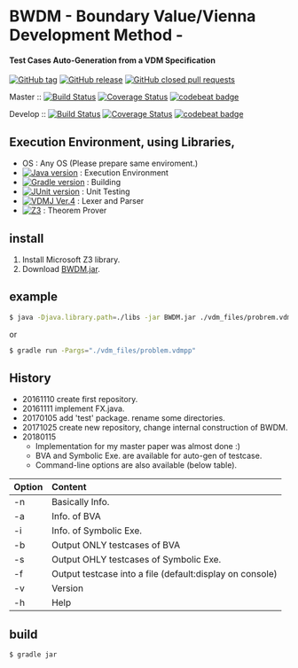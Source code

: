 # BWDM - Boundary Value/Vienna Development Method -
#### Test Cases Auto-Generation from a VDM Specification
[![GitHub tag](https://img.shields.io/github/tag/korosuke613/BWDM.svg)](https://github.com/korosuke613/BWDM/tags)
[![GitHub release](https://img.shields.io/github/release/korosuke613/BWDM/all.svg)](https://github.com/korosuke613/BWDM/releases)
[![GitHub closed pull requests](https://img.shields.io/github/issues-pr-closed-raw/korosuke613/BWDM.svg)](https://github.com/korosuke613/BWDM/pulls?q=is%3Apr+is%3Aclosed)

Master ::
[![Build Status](https://travis-ci.org/korosuke613/BWDM.svg?branch=master)](https://travis-ci.org/korosuke613/BWDM)
[![Coverage Status](https://coveralls.io/repos/github/korosuke613/BWDM/badge.svg?branch=master)](https://coveralls.io/github/korosuke613/BWDM?branch=master)
[![codebeat badge](https://codebeat.co/badges/2ee47212-b56d-4ef8-9412-645d71e98a94)](https://codebeat.co/projects/github-com-korosuke613-bwdm-master)

Develop ::
[![Build Status](https://travis-ci.org/korosuke613/BWDM.svg?branch=develop)](https://travis-ci.org/korosuke613/BWDM)
[![Coverage Status](https://coveralls.io/repos/github/korosuke613/BWDM/badge.svg?branch=develop)](https://coveralls.io/github/korosuke613/BWDM?branch=develop)
[![codebeat badge](https://codebeat.co/badges/dbeeed1d-2de8-4fff-b2e7-7fca0e77fb07)](https://codebeat.co/projects/github-com-korosuke613-bwdm-develop)







## Execution Environment, using Libraries,
* OS : Any OS (Please prepare same enviroment.)
* [![Java version](https://img.shields.io/badge/java-9+-4c7e9f.svg)](https://www.java.com/en/) : Execution Environment
* [![Gradle version](https://img.shields.io/badge/gradle-4.4+-007042.svg)](https://gradle.org/docs/) : Building
* [![JUnit version](https://img.shields.io/badge/junit-5+-dc524a.svg)](http://junit.org/junit5/) : Unit Testing
* [![VDMJ Ver.4](https://img.shields.io/badge/VDMJ-4-orange.svg)](https://github.com/nickbattle/vdmj.git) : Lexer and Parser
* [![Z3](https://img.shields.io/badge/Z3-4.6-blue.svg)](https://github.com/Z3Prover/z3) : Theorem Prover


## install
1. Install Microsoft Z3 library.
2. Download [BWDM.jar](https://github.com/korosuke613/BWDM/releases).


## example

```bash
$ java -Djava.library.path=./libs -jar BWDM.jar ./vdm_files/probrem.vdmpp 
```

or

```bash
$ gradle run -Pargs="./vdm_files/problem.vdmpp" 
```

## History
* 20161110  create first repository.
* 20161111  implement FX.java. 
* 20170105  add 'test' package. rename some directories.
* 20171025  create new repository, change internal construction of BWDM.
* 20180115
  * Implementation for my master paper was almost done :)
  * BVA and Symbolic Exe. are available for auto-gen of testcase.
  * Command-line options are also available (below table).


| Option | Content |
| --- |:---|
| -n | Basically Info. |
| -a | Info. of BVA |
| -i | Info. of Symbolic Exe.  |
| -b | Output ONLY testcases of BVA |
| -s | Output OHLY testcases of Symbolic Exe. |
| -f | Output testcase into a file (default:display on console)|
| -v | Version |
| -h | Help |


## build

```bash
$ gradle jar
```
